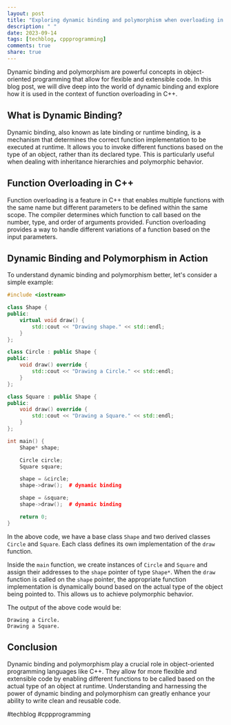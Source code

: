 ```yaml
---
layout: post
title: "Exploring dynamic binding and polymorphism when overloading in C++"
description: " "
date: 2023-09-14
tags: [techblog, cppprogramming]
comments: true
share: true
---
```


Dynamic binding and polymorphism are powerful concepts in object-oriented programming that allow for flexible and extensible code. In this blog post, we will dive deep into the world of dynamic binding and explore how it is used in the context of function overloading in C++.

## What is Dynamic Binding?

Dynamic binding, also known as late binding or runtime binding, is a mechanism that determines the correct function implementation to be executed at runtime. It allows you to invoke different functions based on the type of an object, rather than its declared type. This is particularly useful when dealing with inheritance hierarchies and polymorphic behavior.

## Function Overloading in C++

Function overloading is a feature in C++ that enables multiple functions with the same name but different parameters to be defined within the same scope. The compiler determines which function to call based on the number, type, and order of arguments provided. Function overloading provides a way to handle different variations of a function based on the input parameters.

## Dynamic Binding and Polymorphism in Action

To understand dynamic binding and polymorphism better, let's consider a simple example:

```cpp
#include <iostream>

class Shape {
public:
    virtual void draw() {
        std::cout << "Drawing shape." << std::endl;
    }
};

class Circle : public Shape {
public:
    void draw() override {
        std::cout << "Drawing a Circle." << std::endl;
    }
};

class Square : public Shape {
public:
    void draw() override {
        std::cout << "Drawing a Square." << std::endl;
    }
};

int main() {
    Shape* shape;

    Circle circle;
    Square square;

    shape = &circle;
    shape->draw();  # dynamic binding

    shape = &square;
    shape->draw();  # dynamic binding

    return 0;
}
```

In the above code, we have a base class `Shape` and two derived classes `Circle` and `Square`. Each class defines its own implementation of the `draw` function.

Inside the `main` function, we create instances of `Circle` and `Square` and assign their addresses to the `shape` pointer of type `Shape*`. When the `draw` function is called on the `shape` pointer, the appropriate function implementation is dynamically bound based on the actual type of the object being pointed to. This allows us to achieve polymorphic behavior.

The output of the above code would be:
```
Drawing a Circle.
Drawing a Square.
```

## Conclusion

Dynamic binding and polymorphism play a crucial role in object-oriented programming languages like C++. They allow for more flexible and extensible code by enabling different functions to be called based on the actual type of an object at runtime. Understanding and harnessing the power of dynamic binding and polymorphism can greatly enhance your ability to write clean and reusable code.

#techblog #cppprogramming
